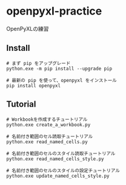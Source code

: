 # openpyxl-practice

OpenPyXLの練習  

## Install

```shell
# まず pip をアップグレード
python.exe -m pip install --upgrade pip

# 最新の pip を使って、openpyxl をインストール
pip install openpyxl
```

## Tutorial

```shell
# Workbookを作成するチュートリアル
python.exe create_a_workbook.py

# 名前付き範囲のセル読取チュートリアル
python.exe read_named_cells.py

# 名前付き範囲のセルのスタイル読取チュートリアル
python.exe read_named_cells_style.py

# 名前付き範囲のセルのスタイルの設定チュートリアル
python.exe update_named_cells_style.py
```
